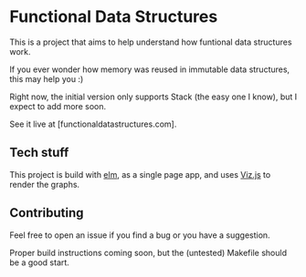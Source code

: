 # Functional Data Structures

This is a project that aims to help understand how funtional
data structures work.

If you ever wonder how memory was reused in immutable data
structures, this may help you :)

Right now, the initial version only supports Stack
(the easy one I know), but I expect to add more soon.

See it live at [functionaldatastructures.com].


## Tech stuff

This project is build with [elm](https://elm-lang.org/), as a single
page app, and uses [Viz.js](https://github.com/mdaines/viz.js) to render
the graphs.

## Contributing

Feel free to open an issue if you find a bug or you have a suggestion.

Proper build instructions coming soon, but the (untested) Makefile
should be a good start.
